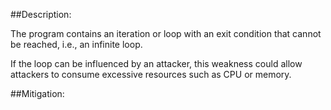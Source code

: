 ##Description:

The program contains an iteration or loop with an exit condition that cannot be reached, i.e., an infinite loop.

If the loop can be influenced by an attacker, this weakness could allow attackers to consume excessive resources such as CPU or memory.

##Mitigation:
